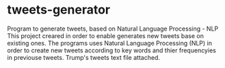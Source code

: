 # tweets-generator
Program to generate tweets, based on Natural Language Processing - NLP
This project creared in order to enable generates new tweets base on existing ones. 
The programs uses Natural Language Processing (NLP) in order to create new tweets according to key words and thier frequencyies in previouse tweets.
Trump's tweets text file attached. 
